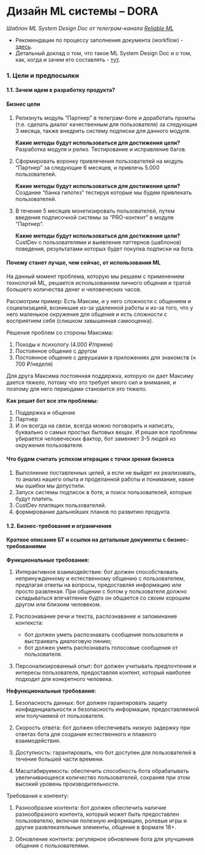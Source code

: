 # **Дизайн ML системы – DORA**
*Шаблон ML System Design Doc от телеграм-канала [Reliable ML](https://t.me/reliable_ml)*
- Рекомендации по процессу заполнения документа (workflow) - [здесь](https://github.com/IrinaGoloshchapova/ml_system_design_doc_ru/blob/main/ML_System_Design_Doc_Workflow.md).
- Детальный доклад о том, что такое ML System Design Doc и о том, как, когда и зачем его составлять - [тут](https://www.youtube.com/watch?v=PW9TGNr1Vqk).

### **1. Цели и предпосылки** 
#### **1.1. Зачем идем в разработку продукта?**  
#### **Бизнес цели**

1) Релизнуть модуль “Партнер” в телеграм-боте и доработать промты (т.е. сделать диалог качественным для пользователя) за следующие 3 месяца, также внедрить систему подписки для данного модуля. 

    **Какие методы будут использоваться для достижения цели?**
    Разработка модуля и релиз. Тестирование и исправление багов. 

2) Сформировать воронку привлечения пользователей на модуль “Партнер” за следующие 6 месяцев, и привлечь 5.000 пользователей. 

    **Какие методы будут использоваться для достижения цели?**
    Создание “банка гипотез” тестируя которые мы будем привлекать пользователей. 

3) В течение 5 месяцев монетизировать пользователей, путем введения подписочной системы за “PRO-контент” в модуле “Партнер”. 

    **Какие методы будут использоваться для достижения цели?**
    CustDev с пользователями и выявление паттернов (шаблонов) поведения, результатами которых будет покупка подписки на бота.


#### **Почему станет лучше, чем сейчас, от использования ML**
На данный момент проблема, которую мы решаем с применением технологий ML, решается использованием личного общения и тратой большего количества денег и человеческих часов. 

Рассмотрим пример: Есть Максим, и у него сложности с общением и социализацией, возникшие из-за удаленной работы и из-за того, что у него маленькое окружение для общения и есть сложности с восприятием себя (слишком завышенная самооценка). 


Решение проблем со стороны Максима: 
1. Походы к психологу (4.000 ₽/прием)
2. Постоянное общение с другом
3. Постоянное общение с девушками в приложениях для знакомств (≈ 700 ₽/неделя)

Для друга Максима постоянная поддержка, которую он дает Максиму дается тяжело, потому что это требует много сил и внимания, и поэтому для него периодами становится это тяжело.

**Как решит бот все эти проблемы:** 
1. Поддержка и общение
2. Партнер
3. И он всегда на связи, всегда можно поговорить и написать, буквально о самых простых бытовых вещах. 
И решая все проблемы убирается человеческих фактор, бот заменяет 3-5 людей из окружения пользователя.


#### **Что будем считать успехом итерации с точки зрения бизнеса** 
1. Выполнение поставленных целей, а если не выйдет их реализовать, то анализ нашего опыта и проделанной работы и понимание, какие мы ошибки мы допустили.
2. Запуск системы подписок в боте, и поиск пользователей, которые будут платить.
3. CustDev платящих пользователей. 
4. формирование дальнейших планов по развитию продукта.



#### **1.2. Бизнес-требования и ограничения**
#### **Краткое описание БТ и ссылки на детальные документы с бизнес-требованиями**

**Функциональные требования:**
1. Интерактивное взаимодействие: бот должен способствовать непринужденному и естественному общению с пользователем, предлагая ответы на вопросы, предоставляя информацию или просто развлекая. При общении с ботом у пользователя должно складываться впечатление будто он общается со своим хорошим другом или близким человеком. 

2. Распознавание речи и текста, распознавание и запоминание контекста:
    - бот должен уметь распознавать сообщения пользователя и выстраивать диалоговую линию; 
    - бот должен уметь распознавать голосовые сообщения от пользователя.


3. Персонализированный опыт: бот должен учитывать предпочтения и интересы пользователя, предоставляя контент, который наиболее подходит для конкретного человека.

**Нефункциональные требования:**
1. Безопасность данных: бот должен гарантировать защиту конфиденциальности и безопасность информации, предоставляемой или получаемой от пользователя.

2. Скорость ответа: бот должен обеспечивать низкую задержку при ответах бота для создания естественного и плавного взаимодействия.

3. Доступность: гарантировать, что бот доступен для пользователей в течение большей части времени.

4. Масштабируемость: обеспечить способность бота обрабатывать увеличивающееся количество пользователей, сохраняя при этом высокий уровень производительности.

Требования к контенту:
1. Разнообразие контента: бот должен обеспечить наличие разнообразного контента, который может быть предоставлен пользователю, включая полезную информацию, ролевые игры и другие развлекательные элементы, общение в формате 18+. 

2. Обновление контента: регулярное обновление бота для улучшения общения с пользователями.
